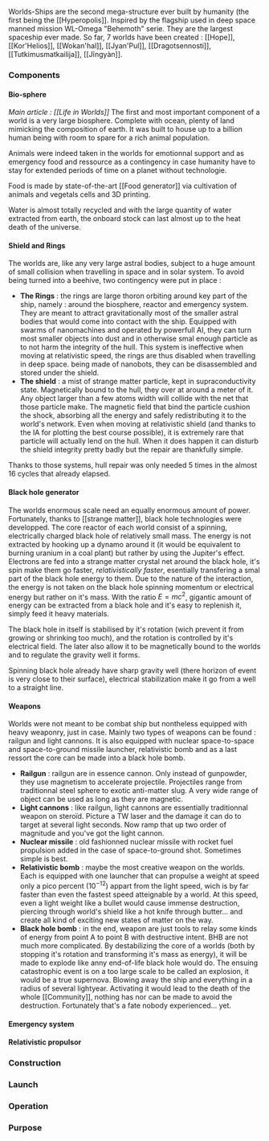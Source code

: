 Worlds-Ships are the second mega-structure ever built by humanity (the first being the [[Hyperopolis]]. Inspired by the flagship used in deep space manned mission WL-Omega "Behemoth" serie. They are the largest spaceship ever made.
So far, 7 worlds have been created : [[Hope]], [[Kor'Helios]], [[Wokan'hal]], [[Jyan'Pul]], [[Dragotsennosti]], [[Tutkimusmatkailija]], [[Jĩngyàn]].

### Components
#### Bio-sphere
*Main article : [[Life in Worlds]]*
The first and most important component of a world is a very large biosphere. Complete with ocean, plenty of land mimicking the composition of earth. It was built to house up to a billion human being with room to spare for a rich animal population.

Animals were indeed taken in the worlds for emotionnal support and as emergency food and ressource as a contingency in case humanity have to stay for extended periods of time on a planet without technologie.

Food is made by state-of-the-art [[Food generator]] via cultivation of animals and vegetals cells and 3D printing.

Water is almost totally recycled and with the large quantity of water extracted from earth, the onboard stock can last almost up to the heat death of the universe.
#### Shield and Rings
The worlds are, like any very large astral bodies, subject to a huge amount of small collision when travelling in space and in solar system. To avoid being turned into a beehive, two contingency were put in place :
- **The Rings** : the rings are large thoron orbiting around key part of the ship, namely : around the biosphere, reactor and emergency system. They are meant to attract gravitationally most of the smaller astral bodies that would come into contact with the ship. 
  Equipped with swarms of nanomachines and operated by powerfull AI, they can turn most smaller objects into dust and in otherwise smal enough particle as to not harm the integrity of the hull. 
  This system is ineffective when moving at relativistic speed, the rings are thus disabled when travelling in deep space. being made of nanobots, they can be disassembled and stored under the shield.
- **The shield** : a mist of strange matter particle, kept in supraconductivity state. Magnetically bound to the hull, they over at around a meter of it. Any object larger than a few atoms width will collide with the net that those particle make. 
  The magnetic field that bind the particle cushion the shock, absorbing all the energy and safely redistributing it to the world's network.
  Even when moving at relativistic shield (and thanks to the IA for plotting the best course possible), it is extremely rare that particle will actually lend on the hull. When it does happen it can disturb the shield integrity pretty badly but the repair are thankfully simple.

Thanks to those systems, hull repair was only needed 5 times in the almost 16 cycles that already elapsed.
#### Black hole generator
The worlds enormous scale need an equally enormous amount of power. Fortunately, thanks to [[strange matter]], black hole technologies were developped. The core reactor of each world consist of a spinning, electrically charged black hole of relatively small mass. The energy is not extracted by hooking up a dynamo around it (it would be equivalent to burning uranium in a coal plant) but rather by using the Jupiter's effect. Electrons are fed into a strange matter crystal net around the black hole, it's spin make them go faster, *relativistically faster*, esentially transfering a smal part of the black hole energy to them. Due to the nature of the interaction, the energy is not taken on the black hole spinning momentum or electrical energy but rather on it's mass.
With the ratio $E = mc^2$, gigantic amount of energy can be extracted from a black hole and it's easy to replenish it, simply feed it heavy materials.

The black hole in itself is stabilised by it's rotation (wich prevent it from growing or shrinking too much), and the rotation is controlled by it's electrical field. The later also allow it to be magnetically bound to the worlds and to regulate the gravity well it forms.

Spinning black hole already have sharp gravity well (there horizon of event is very close to their surface), electrical stabilization make it go from a well to a straight line.
#### Weapons
Worlds were not meant to be combat ship but nontheless equipped with heavy weaponry, just in case.
Mainly two types of weapons can be found : railgun and light cannons. It is also equipped with nuclear space-to-space and space-to-ground missile launcher, relativistic bomb and as a last ressort the core can be made into a black hole bomb.
- **Railgun** : railgun are in essence cannon. Only instead of gunpowder, they use magnetism to accelerate projectile. Projectiles range from traditionnal steel sphere to exotic anti-matter slug. A very wide range of object can be used as long as they are magnetic.
- **Light cannons** : like railgun, light cannons are essentially traditionnal weapon on steroïd. Picture a TW laser and the damage it can do to target at several light seconds. Now ramp that up two order of magnitude and you've got the light cannon.
- **Nuclear missile** : old fashionned nuclear missile with rocket fuel propulsion added in the case of space-to-ground shot. Sometimes simple is best.
- **Relativistic bomb** : maybe the most creative weapon on the worlds. Each is equipped with one launcher that can propulse a weight at speed only a pico percent ($10^{-12}$)   appart from the light speed, wich is by far faster than even the fastest speed atteignable by a world. At this speed, even a light weight like a bullet would cause immense destruction, piercing through world's shield like a hot knife through butter... and create all kind of exciting new states of matter on the way.
- **Black hole bomb** : in the end, weapon are just tools to relay some kinds of energy from point A to point B with destructive intent. BHB are not much more complicated. By destabilizing the core of a worlds (both by stopping it's rotation and transforming it's mass as energy), it will be made to explode like anny end-of-life black hole would do.
  The ensuing catastrophic event is on a too large scale to be called an explosion, it would be a true supernova. Blowing away the ship and everything in a radius of several lightyear.
  Activating it would lead to the death of the whole [[Community]], nothing has nor can be made to avoid the destruction. Fortunately that's a fate nobody experienced... yet.
#### Emergency system
#### Relativistic propulsor
### Construction
### Launch
### Operation
### Purpose
